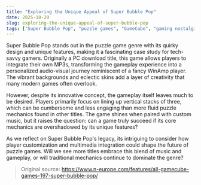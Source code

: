 ```yaml
---
title: "Exploring the Unique Appeal of Super Bubble Pop"
date: 2025-10-20
slug: exploring-the-unique-appeal-of-super-bubble-pop
tags: ["Super Bubble Pop", "puzzle games", "GameCube", "gaming nostalgia"]
---
```

Super Bubble Pop stands out in the puzzle game genre with its quirky design and unique features, making it a fascinating case study for tech-savvy gamers. Originally a PC download title, this game allows players to integrate their own MP3s, transforming the gameplay experience into a personalized audio-visual journey reminiscent of a fancy WinAmp player. The vibrant backgrounds and eclectic skins add a layer of creativity that many modern games often overlook.

However, despite its innovative concept, the gameplay itself leaves much to be desired. Players primarily focus on lining up vertical stacks of three, which can be cumbersome and less engaging than more fluid puzzle mechanics found in other titles. The game shines when paired with custom music, but it raises the question: can a game truly succeed if its core mechanics are overshadowed by its unique features?

As we reflect on Super Bubble Pop's legacy, its intriguing to consider how player customization and multimedia integration could shape the future of puzzle games. Will we see more titles embrace this blend of music and gameplay, or will traditional mechanics continue to dominate the genre?
> Original source: https://www.n-europe.com/features/all-gamecube-games-197-super-bubble-pop/